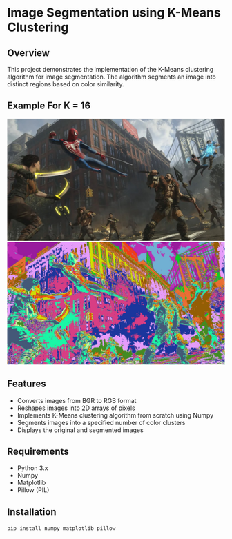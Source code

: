 # Image Segmentation using K-Means Clustering

## Overview
This project demonstrates the implementation of the K-Means clustering algorithm for image segmentation. The algorithm segments an image into distinct regions based on color similarity.

## Example For K = 16
![Original Gaming Scene](images/spidey2_01.jpg)
![Segmented Gaming Scene](images/segmented_k16_0.jpg)

## Features
- Converts images from BGR to RGB format
- Reshapes images into 2D arrays of pixels
- Implements K-Means clustering algorithm from scratch using Numpy
- Segments images into a specified number of color clusters
- Displays the original and segmented images

## Requirements
- Python 3.x
- Numpy
- Matplotlib
- Pillow (PIL)

## Installation
```bash
pip install numpy matplotlib pillow
